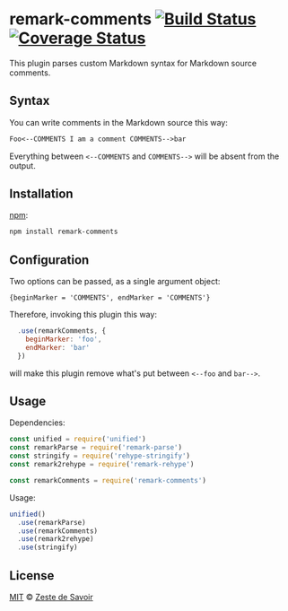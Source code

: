 # remark-comments [![Build Status][build-badge]][build-status] [![Coverage Status][coverage-badge]][coverage-status]

This plugin parses custom Markdown syntax for Markdown source comments.

## Syntax

You can write comments in the Markdown source this way:

```markdown
Foo<--COMMENTS I am a comment COMMENTS-->bar
```

Everything between `<--COMMENTS` and `COMMENTS-->` will be absent from the output.

## Installation

[npm][npm]:

```bash
npm install remark-comments
```

## Configuration

Two options can be passed, as a single argument object:

    {beginMarker = 'COMMENTS', endMarker = 'COMMENTS'}

Therefore, invoking this plugin this way:

```js
  .use(remarkComments, {
    beginMarker: 'foo',
    endMarker: 'bar'
  })
```

will make this plugin remove what's put between `<--foo` and `bar-->`.

## Usage

Dependencies:

```javascript
const unified = require('unified')
const remarkParse = require('remark-parse')
const stringify = require('rehype-stringify')
const remark2rehype = require('remark-rehype')

const remarkComments = require('remark-comments')
```

Usage:

```javascript
unified()
  .use(remarkParse)
  .use(remarkComments)
  .use(remark2rehype)
  .use(stringify)
```

## License

[MIT][license] © [Zeste de Savoir][zds]

<!-- Definitions -->

[build-badge]: https://img.shields.io/travis/zestedesavoir/zmarkdown.svg

[build-status]: https://travis-ci.org/zestedesavoir/zmarkdown

[coverage-badge]: https://img.shields.io/coveralls/zestedesavoir/zmarkdown.svg

[coverage-status]: https://coveralls.io/github/zestedesavoir/zmarkdown

[license]: https://github.com/zestedesavoir/zmarkdown/blob/master/packages/remark-comments/LICENSE-MIT

[zds]: https://zestedesavoir.com

[npm]: https://www.npmjs.com/package/remark-comments
